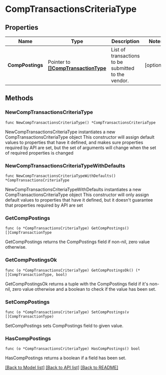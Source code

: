 # CompTransactionsCriteriaType

## Properties

Name | Type | Description | Notes
------------ | ------------- | ------------- | -------------
**CompPostings** | Pointer to [**[]CompTransactionType**](CompTransactionType.md) | List of transactions to be submitted to the vendor. | [optional] 

## Methods

### NewCompTransactionsCriteriaType

`func NewCompTransactionsCriteriaType() *CompTransactionsCriteriaType`

NewCompTransactionsCriteriaType instantiates a new CompTransactionsCriteriaType object
This constructor will assign default values to properties that have it defined,
and makes sure properties required by API are set, but the set of arguments
will change when the set of required properties is changed

### NewCompTransactionsCriteriaTypeWithDefaults

`func NewCompTransactionsCriteriaTypeWithDefaults() *CompTransactionsCriteriaType`

NewCompTransactionsCriteriaTypeWithDefaults instantiates a new CompTransactionsCriteriaType object
This constructor will only assign default values to properties that have it defined,
but it doesn't guarantee that properties required by API are set

### GetCompPostings

`func (o *CompTransactionsCriteriaType) GetCompPostings() []CompTransactionType`

GetCompPostings returns the CompPostings field if non-nil, zero value otherwise.

### GetCompPostingsOk

`func (o *CompTransactionsCriteriaType) GetCompPostingsOk() (*[]CompTransactionType, bool)`

GetCompPostingsOk returns a tuple with the CompPostings field if it's non-nil, zero value otherwise
and a boolean to check if the value has been set.

### SetCompPostings

`func (o *CompTransactionsCriteriaType) SetCompPostings(v []CompTransactionType)`

SetCompPostings sets CompPostings field to given value.

### HasCompPostings

`func (o *CompTransactionsCriteriaType) HasCompPostings() bool`

HasCompPostings returns a boolean if a field has been set.


[[Back to Model list]](../README.md#documentation-for-models) [[Back to API list]](../README.md#documentation-for-api-endpoints) [[Back to README]](../README.md)


